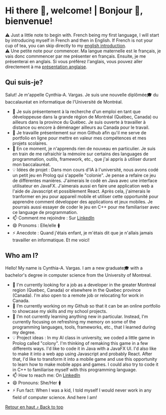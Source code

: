 # Hi there 👋, welcome! | Bonjour 👋, bienvenue!

⚠️ Just a little note to begin with. French being my first language, I will start by introducing myself in French and then in English. If French is not your cup of tea, you can skip directly to my [english introduction](https://github.com/ThikSag#who-am-i). <br>
⚠️ Une petite note pour commencer. Ma langue maternelle est le français, je vais donc commmencer par me présenter en français. Ensuite, je me présenterai en anglais. Si vous préférez l'anglais, vous pouvez aller directement à ma [présentation anglaise](https://github.com/ThikSag#who-am-i).

## Qui suis-je? 
Salut! Je m'appelle Cynthia-A. Vargas. Je suis une nouvelle diplômée🎓 du baccalauréat en informatique de l'Université de Montréal.

- 💼 Je suis présentement à la recherche d'un emploi en tant que développeuse dans la grande région de Montréal (Québec, Canada) ou ailleurs dans la province du Québec. Je suis ouverte à travailler à distance ou encore à déménager ailleurs au Canada pour le travail.
- 🔭 Je travaille présentement sur mon Github afin qu'il me serve de portfolio en ligne pour mettre en valeur mes compétences et mes projets scolaires.
- 🌱 En ce moment, je n'apprends rien de nouveau en particulier. Je suis en train de me rafraichir la mémoire sur certains des languages de programmation, outils, framework, etc., que j'ai appris à utiliser durant mon baccalauréat.
- 💡 Idées de projet : Dans mon cours d'IA à l'université, nous avons codé un petit jeu en Prolog qui s'appelle "colonie". Je pense a refaire ce jeu de différentes manières. J'aimerais le codé en Java avec une interface utilisateur en JavaFX. J'aimerais aussi en faire une application web a l'aide de Javascript et possiblement React. Après cela, j'aimerais le tranformer en jeu pour appareil mobile et utiliser cette opportunité pour apprendre comment développer des applications et jeux mobiles. Je pourrais aussi essayer de coder le jeu en C++ pour me familiariser avec ce language de programmation.
- 📫 Comment me rejoindre : Sur [LinkedIn](https://www.linkedin.com/in/cynthia-alexandra-vargas-931a8712b/)
- 😄 Pronoms : Elle/elle 🚺
- ⚡ Anecdote : Quand j'étais enfant, je m'étais dit que je n'allais jamais travailler en informatique. Et me voici!

## Who am I?
Hello! My name is Cynthia-A. Vargas. I am a new graduate🎓 with a bachelor's degree in computer science from the University of Montreal.

- 💼 I'm currently looking for a job as a developer in the greater Montreal region (Quebec, Canada) or elsewhere in the Quebec province (Canada). I'm also open to a remote job or relocating for work in Canada.
- 🔭 I’m currently working on my Github so that it can be an online portfolio to showcase my skills and my school projects.
- 🌱 I’m not currently learning anything new in particular. Instead, I'm currently focusing on refreshing my memory on some of the programming languages, tools, frameworks, etc., that I learned during my degree.
- 💡 Project ideas : In my AI class in university, we coded a little game in Prolog called "colony". I'm thinking of remaking this game in a few differents ways. I'd like to code it in Java with a JavaFX UI. I'd also like to make it into a web app using Javascript and probably React. After that, I'd like to transform it into a mobile game and use this opportunity to learn how to make mobile apps and games. I could also try to code it in C++ to familiarise myself with this programming language.
- 📫 How to reach me: On [LinkedIn](https://www.linkedin.com/in/cynthia-alexandra-vargas-931a8712b/)
- 😄 Pronouns: She/Her 🚺
- ⚡ Fun fact: When I was a kid, I told myself I would never work in any field of computer science. And here I am!

[Retour en haut ⤴️ Back to top](#top)

<!--
**ThikSag/ThikSag** is a ✨ _special_ ✨ repository because its `README.md` (this file) appears on your GitHub profile.

Here are some ideas to get you started:

- 👯 I’m looking to collaborate on ...
- 🤔 I’m looking for help with ...
- 💬 Ask me about ...
-->
